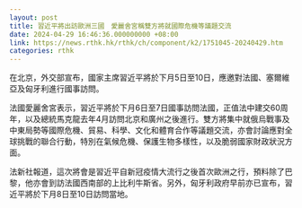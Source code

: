 ```yaml
---
layout: post
title: 習近平將出訪歐洲三國　愛麗舍宮稱雙方將就國際危機等議題交流
date: 2024-04-29 16:46:36.000000000 +08:00
link: https://news.rthk.hk/rthk/ch/component/k2/1751045-20240429.htm
categories: rthk
---
```


在北京，外交部宣布，國家主席習近平將於下月5日至10日，應邀對法國、塞爾維亞及匈牙利進行國事訪問。

法國愛麗舍宮表示，習近平將於下月6日至7日國事訪問法國，正值法中建交60周年，以及總統馬克龍去年4月訪問北京和廣州之後進行。雙方將集中就俄烏戰事及中東局勢等國際危機、貿易、科學、文化和體育合作等議題交流，亦會討論應對全球挑戰的聯合行動，特別在氣候危機、保護生物多樣性，以及脆弱國家財政狀況方面。

法新社報道，這次將會是習近平自新冠疫情大流行之後首次歐洲之行，預料除了巴黎，他亦會到訪法國西南部的上比利牛斯省。另外，匈牙利政府早前亦已宣布，習近平將於下月8日至10日訪問當地。
